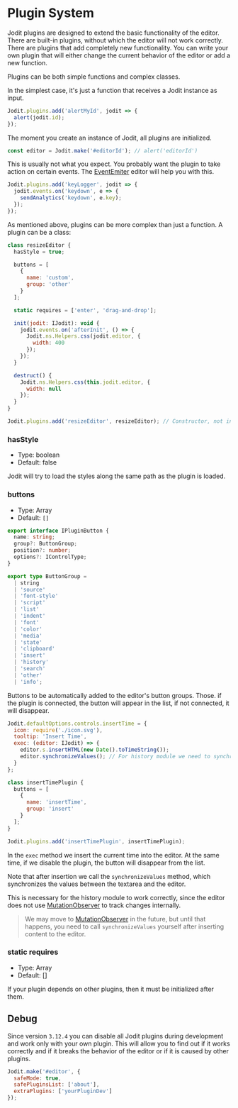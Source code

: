 # Plugin System

Jodit plugins are designed to extend the basic functionality of the editor.
There are built-in plugins, without which the editor will not work correctly. There are plugins that add completely new functionality.
You can write your own plugin that will either change the current behavior of the editor or add a new function.

Plugins can be both simple functions and complex classes.

In the simplest case, it's just a function that receives a Jodit instance as input.

```js
Jodit.plugins.add('alertMyId', jodit => {
  alert(jodit.id);
});
```

The moment you create an instance of Jodit, all plugins are initialized.

```js
const editor = Jodit.make('#editorId'); // alert('editorId')
```

This is usually not what you expect. You probably want the plugin to take action on certain events.
The [EventEmiter](https://xdsoft.net/jodit/docs/classes/event_emitter.EventEmitter.html#root) editor will help you with this.

```js
Jodit.plugins.add('keyLogger', jodit => {
  jodit.events.on('keydown', e => {
    sendAnalytics('keydown', e.key);
  });
});
```

As mentioned above, plugins can be more complex than just a function. A plugin can be a class:

```js
class resizeEditor {
  hasStyle = true;

  buttons = [
    {
      name: 'custom',
      group: 'other'
    }
  ];

  static requires = ['enter', 'drag-and-drop'];

  init(jodit: IJodit): void {
    jodit.events.on('afterInit', () => {
      Jodit.ns.Helpers.css(jodit.editor, {
        width: 400
      });
    });
  }

  destruct() {
    Jodit.ns.Helpers.css(this.jodit.editor, {
      width: null
    });
  }
}

Jodit.plugins.add('resizeEditor', resizeEditor); // Constructor, not instance
```

### hasStyle

-   Type: boolean
-   Default: false

Jodit will try to load the styles along the same path as the plugin is loaded.

### buttons

-   Type: Array<IPluginButton>
-   Default: `[]`

```typescript
export interface IPluginButton {
  name: string;
  group?: ButtonGroup;
  position?: number;
  options?: IControlType;
}

export type ButtonGroup =
  | string
  | 'source'
  | 'font-style'
  | 'script'
  | 'list'
  | 'indent'
  | 'font'
  | 'color'
  | 'media'
  | 'state'
  | 'clipboard'
  | 'insert'
  | 'history'
  | 'search'
  | 'other'
  | 'info';
```

Buttons to be automatically added to the editor's button groups.
Those. if the plugin is connected, the button will appear in the list, if not connected, it will disappear.

```js
Jodit.defaultOptions.controls.insertTime = {
  icon: require('./icon.svg'),
  tooltip: 'Insert Time',
  exec: (editor: IJodit) => {
    editor.s.insertHTML(new Date().toTimeString());
    editor.synchronizeValues(); // For history module we need to synchronize values between textarea and editor
  }
};

class insertTimePlugin {
  buttons = [
    {
      name: 'insertTime',
      group: 'insert'
    }
  ];
}

Jodit.plugins.add('insertTimePlugin', insertTimePlugin);
```

In the `exec` method we insert the current time into the editor.
At the same time, if we disable the plugin, the button will disappear from the list.

Note that after insertion we call the `synchronizeValues` method, which synchronizes the values between the textarea and the editor.

This is necessary for the history module to work correctly, since the editor does not use [MutationObserver](https://developer.mozilla.org/en-US/docs/Web/API/MutationObserver) to track changes internally.

> We may move to [MutationObserver](https://developer.mozilla.org/en-US/docs/Web/API/MutationObserver) in the future, but until that happens, you need to call `synchronizeValues` yourself after inserting content to the editor.

### static requires

-   Type: Array<string>
-   Default: []

If your plugin depends on other plugins, then it must be initialized after them.

## Debug

Since version `3.12.4` you can disable all Jodit plugins during development and work only with your own plugin.
This will allow you to find out if it works correctly and if it breaks the behavior of the editor or if it is caused by other plugins.

```js
Jodit.make('#editor', {
  safeMode: true,
  safePluginsList: ['about'],
  extraPlugins: ['yourPluginDev']
});
```
